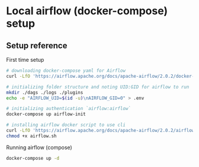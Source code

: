 # Local airflow (docker-compose) setup






## Setup reference

First time setup
```bash
# downloading docker-compose yaml for Airflow
curl -LfO 'https://airflow.apache.org/docs/apache-airflow/2.0.2/docker-compose.yaml'

# initializing folder structure and noting UID:GID for airflow to run
mkdir ./dags ./logs ./plugins
echo -e "AIRFLOW_UID=$(id -u)\nAIRFLOW_GID=0" > .env

# initializing authentication `airflow:airflow`
docker-compose up airflow-init

# installing airflow docker script to use cli
curl -LfO 'https://airflow.apache.org/docs/apache-airflow/2.0.2/airflow.sh'
chmod +x airflow.sh
```

Running airflow (compose)
```bash
docker-compose up -d
```
